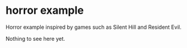 # horror example

Horror example inspired by games such as Silent Hill and Resident Evil.

Nothing to see here yet.
